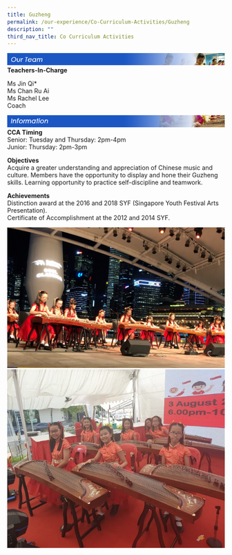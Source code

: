 ```yaml
---
title: Guzheng
permalink: /our-experience/Co-Curriculum-Activities/Guzheng
description: ""
third_nav_title: Co Curriculum Activities
---
```

![](/images/ourteam_guzheng.png)
**Teachers-In-Charge**  
  
Ms Jin Qi\*  
Ms Chan Ru Ai  
Ms Rachel Lee  
Coach

![](/images/information_guzheng.png)
**CCA Timing**  
Senior: Tuesday and Thursday: 2pm-4pm  
Junior: Thursday: 2pm-3pm  
  
**Objectives**
<br>Acquire a greater understanding and appreciation of Chinese music and culture. Members have the opportunity to display and hone their Guzheng skills. Learning opportunity to practice self-discipline and teamwork.  
  
**Achievements**
<br>Distinction award at the 2016 and 2018 SYF (Singapore Youth Festival Arts Presentation).  
Certificate of Accomplishment at the 2012 and 2014 SYF.

![](/images/Guzheng1.jpg)
![](/images/Guzheng2.jpg)